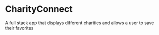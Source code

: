 # CharityConnect
A full stack app that displays different charities and allows a user to save their favorites

